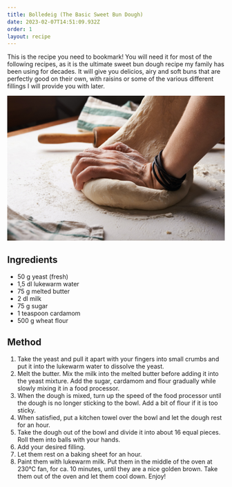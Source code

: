 ```yaml
---
title: Bolledeig (The Basic Sweet Bun Dough)
date: 2023-02-07T14:51:09.932Z
order: 1
layout: recipe
---
```

This is the recipe you need to bookmark! You will need it for most of the following recipes, as it is the ultimate sweet bun dough recipe my family has been using for decades. It will give you delicios, airy and soft buns that are perfectly good on their own, with raisins or some of the various different fillings I will provide you with later.

![](../uploads/nadya-spetnitskaya-toyiqxf9-ys-unsplash.jpg)

## **Ingredients**

* 50 g yeast (fresh)
* 1,5 dl lukewarm water
* 75 g melted butter
* 2 dl milk
* 75 g sugar
* 1 teaspoon cardamom 
* 500 g wheat flour

## Method

1. Take the yeast and pull it apart with your fingers into small crumbs and put it into the lukewarm water to dissolve the yeast. 
2. Melt the butter. Mix the milk into the melted butter before adding it into the yeast mixture. Add the sugar, cardamom and flour gradually while slowly mixing it in a food processor. 
3. When the dough is mixed, turn up the speed of the food processor until the dough is no longer sticking to the bowl. Add a bit of flour if it is too sticky. 
4. When satisfied, put a kitchen towel over the bowl and let the dough rest for an hour.
5. Take the dough out of the bowl and divide it into about 16 equal pieces. Roll them into balls with your hands. 
6. Add your desired filling. 
7. Let them rest on a baking sheet for an hour.
8. Paint them with lukewarm milk. Put them in the middle of the oven at 230℃ fan, for ca. 10 minutes, until they are a nice golden brown. Take them out of the oven and let them cool down. Enjoy!